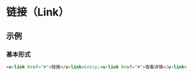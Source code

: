 # 链接（Link）

## 示例
### 基本形式

``` html
<u-link href="#">链接</u-link>&nbsp;<u-link href="#">查看详情</u-link>
```
